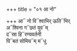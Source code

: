 +++
title = "०१ आ नो"

+++
आ᳓ नो वि᳓श्वाभिर् ऊति᳓भिर्  
अ᳓श्विना ग᳓छतं युव᳓म्  
द᳓स्रा हि᳓रण्यवर्तनी  
पि᳓बतं सोमिय᳓म् म᳓धु